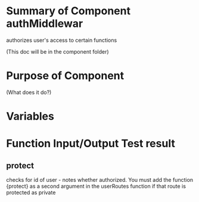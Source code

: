 # Summary of Component authMiddlewar
authorizes user's access to certain functions

(This doc will be in the component folder)
# Purpose of Component
(What does it do?)

# Variables


# Function Input/Output Test result
## protect
checks for id of user - notes whether authorized. You must add the function {protect} as a second argument in the userRoutes function if that route is protected as private
